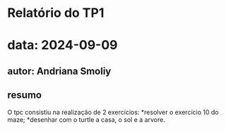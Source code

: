 # Relatório do TP1
# data: 2024-09-09
## autor: Andriana Smoliy
## resumo
O tpc consistiu na realização de 2 exercícios:
*resolver o exercício 10 do maze;
*desenhar com o turtle a casa, o sol e a arvore.
